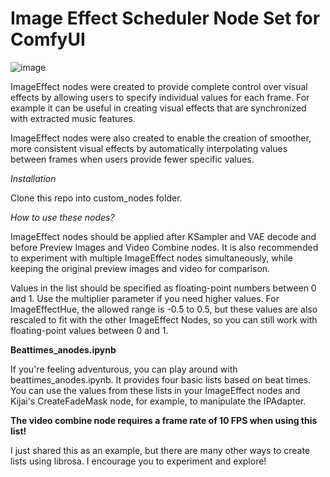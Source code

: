 # Image Effect Scheduler Node Set for ComfyUI

![image](https://github.com/hannahunter88/anodes/blob/master/2024-04-21%20092318.png)

ImageEffect nodes were created to provide complete control over visual effects by allowing users to specify individual values for each frame. For example it can be useful in creating visual effects that are synchronized with extracted music features.

ImageEffect nodes were also created to enable the creation of smoother, more consistent visual effects by automatically interpolating values between frames when users provide fewer specific values.

*Installation*

Clone this repo into custom_nodes folder.

*How to use these nodes?*

ImageEffect nodes should be applied after KSampler and VAE decode and before Preview Images and Video Combine nodes. 
It is also recommended to experiment with multiple ImageEffect nodes simultaneously, while keeping the original preview images and video for comparison.

Values in the list should be specified as floating-point numbers between 0 and 1. Use the multiplier parameter if you need higher values. For ImageEffectHue, the allowed range is -0.5 to 0.5, but these values are also rescaled to fit with the other ImageEffect Nodes, so you can still work with floating-point values between 0 and 1.

**Beattimes_anodes.ipynb**

If you're feeling adventurous, you can play around with beattimes_anodes.ipynb. It provides four basic lists based on beat times. You can use the values from these lists in your ImageEffect nodes and Kijai's CreateFadeMask node, for example, to manipulate the IPAdapter.

**The video combine node requires a frame rate of 10 FPS when using this list!**

I just shared this as an example, but there are many other ways to create lists using librosa. I encourage you to experiment and explore!

